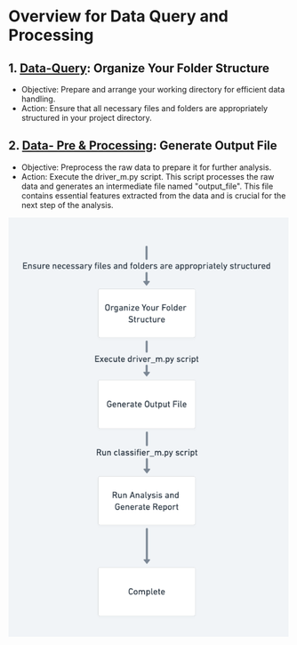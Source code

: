 # Overview for Data Query and Processing
## 1.  [Data-Query](Data-Query): Organize Your Folder Structure
* Objective: Prepare and arrange your working directory for efficient data handling.
* Action: Ensure that all necessary files and folders are appropriately structured in your project directory.

## 2.  [Data- Pre & Processing](DataProcessing): Generate Output File
* Objective: Preprocess the raw data to prepare it for further analysis.
* Action: Execute the driver_m.py script. This script processes the raw data and generates an intermediate file named "output_file". This file contains essential features extracted from the data and is crucial for the next step of the analysis.

![](/Data_Breakdown.png)
